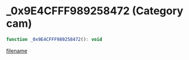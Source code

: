 # _0x9E4CFFF989258472 (Category cam)

```js
function _0x9E4CFFF989258472(): void
```

[filename](_0x9E4CFFF989258472_m.md ':include')